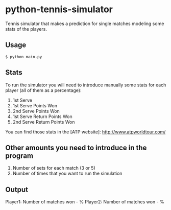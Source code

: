 python-tennis-simulator
=======================

Tennis simulator that makes a prediction for single matches modeling some stats of the players.

Usage
----------------------------

    $ python main.py


Stats
----------------------------
To run the simulator you will need to introduce manually some stats for each player (all of them as a percentage):

1. 1st Serve
2. 1st Serve Points Won
3. 2nd Serve Points Won
4. 1st Serve Return Points Won
5. 2nd Serve Return Points Won

You can find those stats in the [ATP website]: http://www.atpworldtour.com/

Other amounts you need to introduce in the program
----------------------------

1. Number of sets for each match (3 or 5)
2. Number of times that you want to run the simulation

Output
----------------------------
Player1: Number of matches won - % 
Player2: Number of matches won - % 
